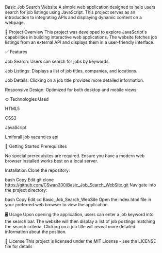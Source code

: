 Basic Job Search Website
A simple web application designed to help users search for job listings using JavaScript. This project serves as an introduction to integrating APIs and displaying dynamic content on a webpage.

📄 Project Overview
This project was developed to explore JavaScript's capabilities in building interactive web applications. The website fetches job listings from an external API and displays them in a user-friendly interface.

✅ Features

Job Search: Users can search for jobs by keywords.

Job Listings: Displays a list of job titles, companies, and locations.

Job Details: Clicking on a job title provides more detailed information.

Responsive Design: Optimized for both desktop and mobile views.

⚙️ Technologies Used

HTML5

CSS3

JavaScript

Lmiforall job vacancies api

🚀 Getting Started
Prerequisites

No special prerequisites are required. Ensure you have a modern web browser installed works best on a local server.


Installation
Clone the repository:

bash
Copy
Edit
git clone https://github.com/CSwan300/Basic_Job_Search_WebSite.git
Navigate into the project directory:

bash
Copy
Edit
cd Basic_Job_Search_WebSite
Open the index.html file in your preferred web browser to view the application.

🖥️ Usage
Upon opening the application, users can enter a job keyword into the search bar. The website will then display a list of job postings matching the search criteria. Clicking on a job title will reveal more detailed information about the position.

📄 License
This project is licensed under the MIT License - see the LICENSE file for details
